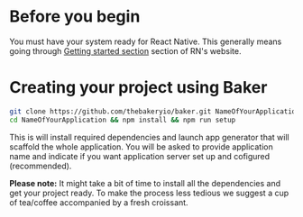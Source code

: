 # Before you begin

You must have your system ready for React Native. This generally means going through [Getting started section](https://facebook.github.io/react-native/docs/getting-started.html#content) section of RN's website.

# Creating your project using Baker

```bash
git clone https://github.com/thebakeryio/baker.git NameOfYourApplication
cd NameOfYourApplication && npm install && npm run setup  
```

This is will install required dependencies and launch app generator that will scaffold the whole application. You will be asked to provide application name and indicate if you want application server set up and cofigured (recommended).

**Please note:** It might take a bit of time to install all the dependencies and get your project ready. To make the process less tedious we suggest a cup of tea/coffee accompanied by a fresh croissant.
